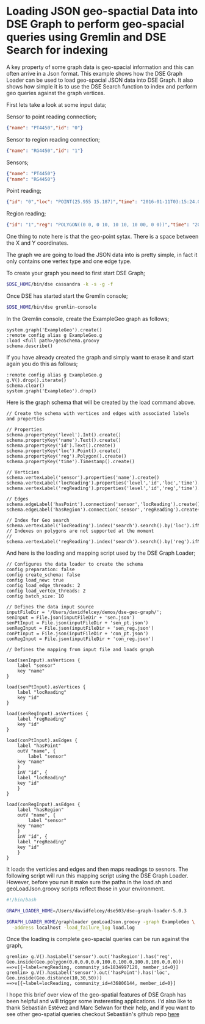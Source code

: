 # Loading JSON geo-spactial Data into DSE Graph to perform geo-spacial queries using Gremlin and DSE Search for indexing

A key property of some graph data is geo-spacial information and this can often arrive in a Json format. This example shows how the DSE Graph Loader can be used to load geo-spacial JSON data into DSE Graph. It also shows how simple it is to use the DSE Search function to index and perform geo queries against the graph vertices.

First lets take a look at some input data;

Sensor to point reading connection;
```json
{"name": "PT4450","id": "0"}
```
Sensor to region reading connection;
```json
{"name": "RG4450","id": "1"}
```
Sensors;
```json
{"name": "PT4450"}
{"name": "RG4450"}
```
Point reading;
```json
{"id": "0","loc": "POINT(25.955 15.187)","time": "2016-01-11T03:15:24.000Z","level": "34"}
```
Region reading;
```json
{"id": "1","reg": "POLYGON((0 0, 0 10, 10 10, 10 00, 0 0))","time": "2016-01-11T03:15:24.000Z","level": "34"}
```
One thing to note here is that the geo-point sytax. There is a space between the X and Y coordinates.

The graph we are going to load the JSON data into is pretty simple, in fact it only contains one vertex type and one edge type.

To create your graph you need to first start DSE Graph;
```bash
$DSE_HOME/bin/dse cassandra -k -s -g -f
```
Once DSE has started start the Gremlin console;
```bash
$DSE_HOME/bin/dse gremlin-console
```
In the Gremlin console, create the ExampleGeo graph as follows;
```
system.graph('ExampleGeo').create()
:remote config alias g ExampleGeo.g
:load <full path>/geoSchema.groovy
schema.describe()
```
If you have already created the graph and simply want to erase it and start again you do this as follows;
```
:remote config alias g ExampleGeo.g
g.V().drop().iterate()
schema.clear()
system.graph('ExampleGeo').drop()
```
Here is the graph schema that will be created by the load command above.
```
// Create the schema with vertices and edges with associated labels and properties
 
// Properties
schema.propertyKey('level').Int().create()
schema.propertyKey('name').Text().create()
schema.propertyKey('id').Text().create()
schema.propertyKey('loc').Point().create()
schema.propertyKey('reg').Polygon().create()
schema.propertyKey('time').Timestamp().create()
 
// Verticies 
schema.vertexLabel('sensor').properties('name').create()
schema.vertexLabel('locReading').properties('level','id','loc','time').create()
schema.vertexLabel('regReading').properties('level','id','reg','time').create()

// Edges 
schema.edgeLabel('hasPoint').connection('sensor','locReading').create()
schema.edgeLabel('hasRegion').connection('sensor','regReading').create()

// Index for Geo search
schema.vertexLabel('locReading').index('search').search().by('loc').ifNotExists().add()
// Indexes on polygons are not supported at the moment 
// schema.vertexLabel('regReading').index('search').search().by('reg').ifNotExists().add()
```
And here is the loading and mapping script used by the DSE Graph Loader;
```
// Configures the data loader to create the schema
config preparation: false 
config create_schema: false 
config load_new: true
config load_edge_threads: 2 
config load_vertex_threads: 2 
config batch_size: 10
 
// Defines the data input source 
inputFileDir = '/Users/davidfelcey/demos/dse-geo-graph/';
senInput = File.json(inputFileDir + 'sen.json')
senPtInput = File.json(inputFileDir + 'sen_pt.json')
senRegInput = File.json(inputFileDir + 'sen_reg.json')
conPtInput = File.json(inputFileDir + 'con_pt.json')
conRegInput = File.json(inputFileDir + 'con_reg.json')

// Defines the mapping from input file and loads graph

load(senInput).asVertices {
    label "sensor"
    key "name"
}

load(senPtInput).asVertices {
    label "locReading"
    key "id"
}

load(senRegInput).asVertices {
    label "regReading"
    key "id"
}

load(conPtInput).asEdges {
    label "hasPoint"
    outV "name", {
        label "sensor"
	key "name"
    }
    inV "id", {
	label "locReading"
	key "id" 
    }
}
	
load(conRegInput).asEdges {
    label "hasRegion"
    outV "name", {
        label "sensor"
	key "name"
    }
    inV "id", {
	label "regReading"
	key "id" 
    }
}
```	
It loads the verticies and edges and then maps readings to sesnors. The following script will run this mapping script using the DSE Graph Loader. However, before you run it make sure the paths in the load.sh and geoLoadJson.groovy scripts reflect those in your environment.
```bash
#!/bin/bash

GRAPH_LOADER_HOME=/Users/davidfelcey/dse503/dse-graph-loader-5.0.3

$GRAPH_LOADER_HOME/graphloader geoLoadJson.groovy -graph ExampleGeo \
  -address localhost -load_failure_log load.log
```
Once the loading is complete geo-spacial queries can be run against the graph,
```
gremlin> g.V().hasLabel('sensor').out('hasRegion').has('reg', Geo.inside(Geo.polygon(0.0,0.0,0.0,100.0,100.0,100.0,100.0,0.0)))
==>v[{~label=regReading, community_id=1834997120, member_id=0}]
gremlin> g.V().hasLabel('sensor').out('hasPoint').has('loc', Geo.inside(Geo.distance(10,30,50)))
==>v[{~label=locReading, community_id=436806144, member_id=0}]
```
I hope this brief over view of the geo-spatial features of DSE Graph has been helpful and will trigger some insteresting applications. I'd also like to thank Sebastián Estévez and Marc Selwan for their help, and if you want to see other geo-spatial queries checkout Sebastián's github repo [here](https://gist.github.com/phact/f4669dec9b71a52f7c20971b43f62693)

